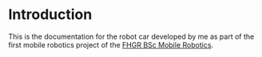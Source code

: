 # Introduction
This is the documentation for the robot car developed by me as part of the first mobile robotics project of the
[FHGR BSc Mobile Robotics](https://fhgr.ch/mr).
